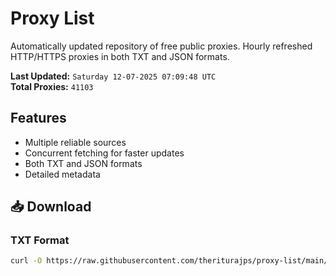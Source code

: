 # Proxy List

Automatically updated repository of free public proxies. Hourly refreshed HTTP/HTTPS proxies in both TXT and JSON formats.

**Last Updated:** `Saturday 12-07-2025 07:09:48 UTC`  
**Total Proxies:** `41103`

## Features
- Multiple reliable sources
- Concurrent fetching for faster updates
- Both TXT and JSON formats
- Detailed metadata

## 📥 Download

### TXT Format
```bash
curl -O https://raw.githubusercontent.com/theriturajps/proxy-list/main/proxies.txt